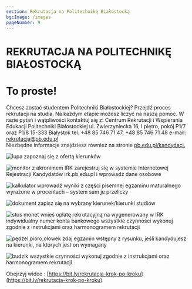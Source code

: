 ```yaml
---
section: Rekrutacja na Politechnikę Białostocką
bgcImage: /images
pageNumber: 9
---
```


# REKRUTACJA NA POLITECHNIKĘ BIAŁOSTOCKĄ

# To proste!

Chcesz zostać studentem Politechniki Białostockiej? Przejdź proces rekrutacji na studia. Na każdym etapie możesz liczyć na naszą pomoc. W razie pytań i wątpliwości kontaktuj się z:
Centrum Rekrutacji i Wspierania Edukacji Politechniki Białostockiej
ul. Zwierzyniecka 16, I piętro, pokój P1/7 oraz P1/8 15-333 Białystok
tel. +48 85 746 71 47, +48 85 746 71 48
e-mail: rekrutacja@pb.edu.pl  
Niezbędne informacje znajdziesz również na stronie
[pb.edu.pl/kandydaci.](https://pb.edu.pl/kandydaci)

![lupa](./content/2021/img/lupa.png)
zapoznaj się z ofertą kierunków

![monitor z akronimem IRK](/images)
zarejestruj się w systemie Internetowej Rejestracji Kandydatów irk.pb.edu.pl i wprowadź dane osobowe

![kalkulator](/images)
wprowadź wyniki z części pisemnej egzaminu maturalnego wyrażone w procentach – system sam je przeliczy

![dokument ](/images)
zapisz się na wybrany kierunek/kierunki studiów

![stos monet](/images)
wnieś opłatę rekrutacyjną na wygenerowany w IRK indywidualny numer konta bankowego wszystkie czynności wykonuj zgodnie z instrukcjami oraz harmonogramem rekrutacji

![pędzel,pióro,ołowek](/images)
zdaj egzamin wstępny z rysunku, jeśli kandydujesz na kierunki, na których jest on wymagany

![budzik](/images)
wszystkie czynności wykonuj zgodnie z instrukcjami oraz harmonogramem rekrutacji

Obejrzyj wideo :
[https://bit.ly/rekrutacja-krok-po-kroku](https://bit.ly/rekrutacja-krok-po-kroku)
